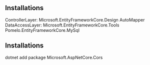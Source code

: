 ## Installations
ControllerLayer:
	Microsoft.EntityFrameworkCore.Design
	AutoMapper
DataAccessLayer:
	Microsoft.EntityFrameworkCore.Tools
	Pomelo.EntityFrameworkCore.MySql

## Installations
dotnet add package Microsoft.AspNetCore.Cors
